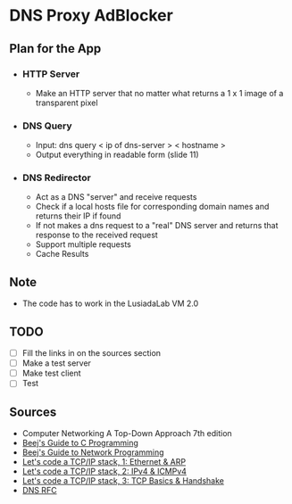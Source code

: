 # DNS Proxy AdBlocker  

## Plan for the App  

* ### HTTP Server  

  * Make an HTTP server that no matter what returns a 1 x 1 image of a transparent pixel

* ### DNS Query  

  * Input: dns query < ip of dns-server > < hostname >  
  * Output everything in readable form (slide 11)  

* ### DNS Redirector  

  * Act as a DNS "server" and receive requests  
  * Check if a local hosts file for corresponding domain names and returns their IP if found  
  * If not makes a dns request to a "real" DNS server and returns that response to the received request  
  * Support multiple requests  
  * Cache Results  

## Note  

* The code has to work in the LusiadaLab VM 2.0  

## TODO  

* [ ] Fill the links in on the sources section
* [ ] Make a test server
* [ ] Make test client
* [ ] Test

## Sources  

* Computer Networking A Top-Down Approach 7th edition
* [Beej's Guide to C Programming](https://beej.us/guide/bgc/pdf/bgc_a4_c_2.pdf)
* [Beej's Guide to Network Programming](https://beej.us/guide/bgnet/pdf/bgnet_a4_c_2.pdf)
* [Let's code a TCP/IP stack, 1: Ethernet & ARP](https://www.saminiir.com/lets-code-tcp-ip-stack-1-ethernet-arp/)
* [Let's code a TCP/IP stack, 2: IPv4 & ICMPv4](https://www.saminiir.com/lets-code-tcp-ip-stack-2-ipv4-icmpv4/)
* [Let's code a TCP/IP stack, 3: TCP Basics & Handshake](https://www.saminiir.com/lets-code-tcp-ip-stack-3-tcp-handshake/)
* [DNS RFC](https://www.ietf.org/rfc/rfc1035.txt)




